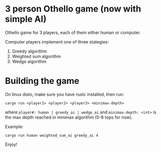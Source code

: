 # 3 person Othello game (now with simple AI)
Othello game for 3 players, each of them either human or computer.

Computer players implement one of three stategies:
1. Greedy algorithm
2. Weighted sum algorithm
3. Wedge algorithm

# Building the game
On linux disto, make sure you have rustc installed, then run:
```
cargo run <player1> <player2> <player3> <minimax-depth>
```
where `player#: human | greedy_ai | wedge_ai` and `minimax-depth: <int>`
is the max depth reached in minimax algorithm (5-8 tops for now).

Example:
```
cargo run human weighted_sum_ai greedy_ai 4
```

Enjoy!

